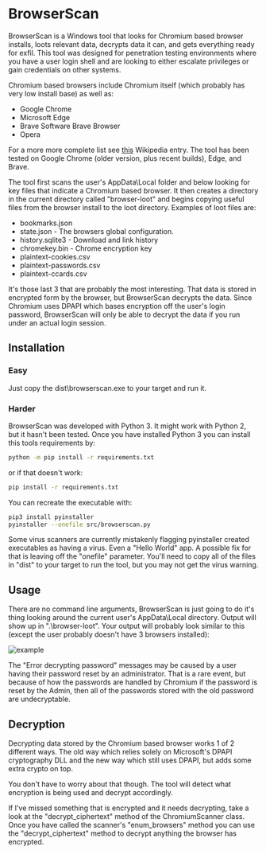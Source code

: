 # BrowserScan

BrowserScan is a Windows tool that looks for Chromium based browser installs, loots relevant data, decrypts data it can, and gets everything ready for exfil. This tool was designed for penetration testing environments where you have a user login shell and are looking to either escalate privileges or gain credentials on other systems.

Chromium based browsers include Chromium itself (which probably has very low install base) as well as:

* Google Chrome
* Microsoft Edge
* Brave Software Brave Browser
* Opera

For a more more complete list see [this](https://en.wikipedia.org/wiki/Chromium_(web_browser)#Browsers_based_on_Chromium) Wikipedia entry. The tool has been tested on Google Chrome (older version, plus recent builds), Edge, and Brave.

The tool first scans the user's AppData\Local folder and below looking for key files that indicate a Chromium based browser. It then creates a directory in the current directory called "browser-loot" and begins copying useful files from the browser install to the loot directory. Examples of loot files are:

* bookmarks.json 
* state.json - The browsers global configuration.
* history.sqlite3 - Download and link history
* chromekey.bin - Chrome encryption key
* plaintext-cookies.csv
* plaintext-passwords.csv
* plaintext-ccards.csv

It's those last 3 that are probably the most interesting. That data is stored in encrypted form by the browser, but BrowserScan decrypts the data. Since Chromium uses DPAPI which bases encryption off the user's login password, BrowserScan will only be able to decrypt the data if you run under an actual login session. 

## Installation

### Easy

Just copy the dist\browserscan.exe to your target and run it. 

### Harder

BrowserScan was developed with Python 3. It might work with Python 2, but it hasn't been tested. Once you have installed Python 3 you can install this tools requirements by:

```` bash 
python -m pip install -r requirements.txt
````

or if that doesn't work:

```` bash
pip install -r requirements.txt
````

You can recreate the executable with:

```` bash
pip3 install pyinstaller
pyinstaller --onefile src/browserscan.py
````

Some virus scanners are currently mistakenly flagging pyinstaller created executables as having a virus. Even a "Hello World" app. A possible fix for that is leaving off the "onefile" parameter. You'll need to copy all of the files in "dist" to your target to run the tool, but you may not get the virus warning.

## Usage

There are no command line arguments, BrowserScan is just going to do it's thing looking around the current user's AppData\Local directory. Output will show up in ".\browser-loot". Your output will probably look similar to this (except the user probably doesn't have 3 browsers installed):

![example](E:\nextCloud\pentest\payloads\windows\browserscan\example.png)

The "Error decrypting password" messages may be caused by a user having their password reset by an administrator. That is a rare event, but because of how the passwords are handled by Chromium if the password is reset by the Admin, then all of the passwords stored with the old password are undecryptable.

## Decryption

Decrypting data stored by the Chromium based browser works 1 of 2 different ways. The old way which relies solely on Microsoft's DPAPI cryptography DLL and the new way which still uses DPAPI, but adds some extra crypto on top. 

You don't have to worry about that though. The tool will detect what encryption is being used and decrypt accordingly. 

If I've missed something that is encrypted and it needs decrypting, take a look at the "decrypt_ciphertext" method of the ChromiumScanner class. Once you have called the scanner's "enum_browsers" method you can use the "decrypt_ciphertext" method to decrypt anything the browser has encrypted.